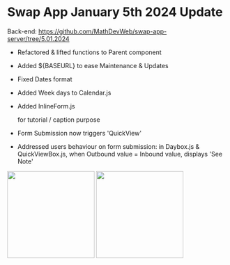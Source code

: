 # Swap App January 5th 2024 Update

Back-end: https://github.com/MathDevWeb/swap-app-server/tree/5.01.2024

- Refactored & lifted functions to Parent component
- Added ${BASEURL} to ease Maintenance & Updates
- Fixed Dates format
  
- Added Week days to Calendar.js
- Added InlineForm.js <div> for tutorial / caption purpose
- Form Submission now triggers 'QuickView'
- Addressed users behaviour on form submission: in Daybox.js & QuickViewBox.js, when Outbound value = Inbound value, displays 'See Note'

<div>
    <img src="https://github.com/MathDevWeb/swap-app/assets/140265706/b829f94e-19da-494c-84cf-d5adee4048d6" height= 200 />
    <span><img src="https://github.com/MathDevWeb/swap-app/assets/140265706/29df45e9-e021-4c92-a23f-db6356595070" height= 200 /></span>
  </div>
